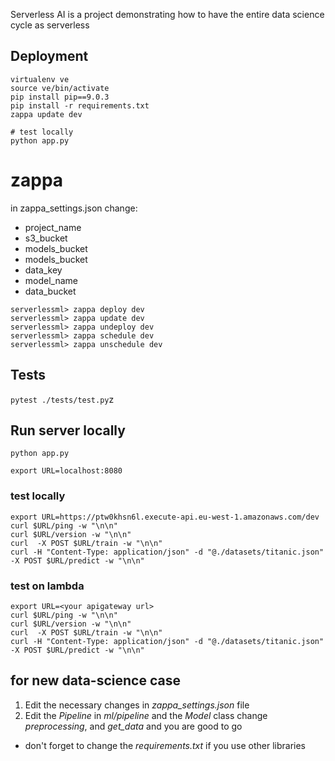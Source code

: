 Serverless AI is a project demonstrating how to have the entire data science cycle as serverless


## Deployment
```
virtualenv ve
source ve/bin/activate
pip install pip==9.0.3
pip install -r requirements.txt
zappa update dev

# test locally
python app.py
```

# zappa
in zappa_settings.json change:  
* project_name
* s3_bucket
* models_bucket
* models_bucket
* data_key
* model_name
* data_bucket

```
serverlessml> zappa deploy dev
serverlessml> zappa update dev
serverlessml> zappa undeploy dev
serverlessml> zappa schedule dev
serverlessml> zappa unschedule dev

````


## Tests
`pytest ./tests/test.py`z


## Run server locally   
`python app.py` 

```
export URL=localhost:8080
```



### test locally
```
export URL=https://ptw0khsn6l.execute-api.eu-west-1.amazonaws.com/dev
curl $URL/ping -w "\n\n"
curl $URL/version -w "\n\n"
curl  -X POST $URL/train -w "\n\n" 
curl -H "Content-Type: application/json" -d "@./datasets/titanic.json" -X POST $URL/predict -w "\n\n" 
```

### test on lambda
```
export URL=<your apigateway url>
curl $URL/ping -w "\n\n"
curl $URL/version -w "\n\n"
curl  -X POST $URL/train -w "\n\n" 
curl -H "Content-Type: application/json" -d "@./datasets/titanic.json" -X POST $URL/predict -w "\n\n" 

```

## for new data-science case
1. Edit the necessary changes in *zappa_settings.json* file
2. Edit the *Pipeline* in *ml/pipeline* and the *Model* class change *preprocessing*, and *get_data* and you are good to go
* don't forget to change the *requirements.txt* if you use other libraries